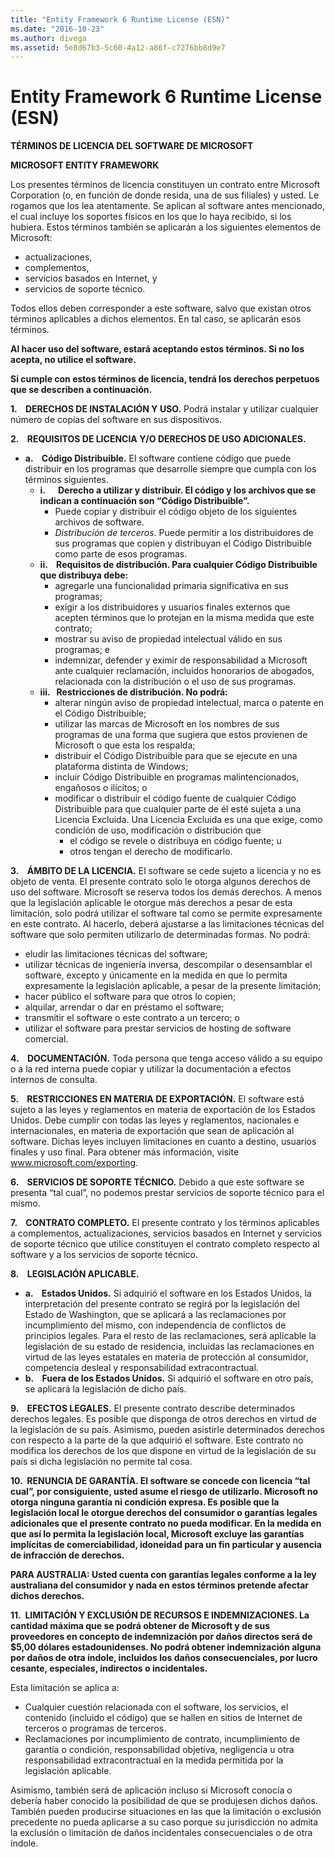 ```yaml
---
title: "Entity Framework 6 Runtime License (ESN)"
ms.date: "2016-10-23"
ms.author: divega
ms.assetid: 5e8d67b3-5c60-4a12-a86f-c7276bb8d9e7
---
```

# Entity Framework 6 Runtime License (ESN)
**TÉRMINOS DE LICENCIA DEL SOFTWARE DE MICROSOFT**

**MICROSOFT ENTITY FRAMEWORK**

Los presentes términos de licencia constituyen un contrato entre Microsoft Corporation (o, en función de donde resida, una de sus filiales) y usted. Le rogamos que los lea atentamente. Se aplican al software antes mencionado, el cual incluye los soportes físicos en los que lo haya recibido, si los hubiera. Estos términos también se aplicarán a los siguientes elementos de Microsoft:

-   actualizaciones,
-   complementos,
-   servicios basados en Internet, y
-   servicios de soporte técnico.

Todos ellos deben corresponder a este software, salvo que existan otros términos aplicables a dichos elementos. En tal caso, se aplicarán esos términos.

**Al hacer uso del software, estará aceptando estos términos. Si no los acepta, no utilice el software.**

**Si cumple con estos términos de licencia, tendrá los derechos perpetuos que se describen a continuación.**

**1.    DERECHOS DE INSTALACIÓN Y USO.** Podrá instalar y utilizar cualquier número de copias del software en sus dispositivos.

**2.    REQUISITOS DE LICENCIA Y/O DERECHOS DE USO ADICIONALES.**

-   **a.    Código Distribuible.** El software contiene código que puede distribuir en los programas que desarrolle siempre que cumpla con los términos siguientes.
    -   **i.      Derecho a utilizar y distribuir. El código y los archivos que se indican a continuación son “Código Distribuible”.**
        -   Puede copiar y distribuir el código objeto de los siguientes archivos de software.
        -   *Distribución de terceros*. Puede permitir a los distribuidores de sus programas que copien y distribuyan el Código Distribuible como parte de esos programas.
    -   **ii.    Requisitos de distribución. Para cualquier Código Distribuible que distribuya debe:**
        -   agregarle una funcionalidad primaria significativa en sus programas;
        -   exigir a los distribuidores y usuarios finales externos que acepten términos que lo protejan en la misma medida que este contrato;
        -   mostrar su aviso de propiedad intelectual válido en sus programas; e
        -   indemnizar, defender y eximir de responsabilidad a Microsoft ante cualquier reclamación, incluidos honorarios de abogados, relacionada con la distribución o el uso de sus programas.
    -   **iii.   Restricciones de distribución. No podrá:**
        -   alterar ningún aviso de propiedad intelectual, marca o patente en el Código Distribuible;
        -   utilizar las marcas de Microsoft en los nombres de sus programas de una forma que sugiera que estos provienen de Microsoft o que esta los respalda;
        -   distribuir el Código Distribuible para que se ejecute en una plataforma distinta de Windows;
        -   incluir Código Distribuible en programas malintencionados, engañosos o ilícitos; o
        -   modificar o distribuir el código fuente de cualquier Código Distribuible para que cualquier parte de él esté sujeta a una Licencia Excluida. Una Licencia Excluida es una que exige, como condición de uso, modificación o distribución que
            -   el código se revele o distribuya en código fuente; u
            -   otros tengan el derecho de modificarlo.

**3.    ÁMBITO DE LA LICENCIA.** El software se cede sujeto a licencia y no es objeto de venta. El presente contrato solo le otorga algunos derechos de uso del software. Microsoft se reserva todos los demás derechos. A menos que la legislación aplicable le otorgue más derechos a pesar de esta limitación, solo podrá utilizar el software tal como se permite expresamente en este contrato. Al hacerlo, deberá ajustarse a las limitaciones técnicas del software que solo permiten utilizarlo de determinadas formas. No podrá:

-   eludir las limitaciones técnicas del software;
-   utilizar técnicas de ingeniería inversa, descompilar o desensamblar el software, excepto y únicamente en la medida en que lo permita expresamente la legislación aplicable, a pesar de la presente limitación;
-   hacer público el software para que otros lo copien;
-   alquilar, arrendar o dar en préstamo el software;
-   transmitir el software o este contrato a un tercero; o
-   utilizar el software para prestar servicios de hosting de software comercial.

**4.    DOCUMENTACIÓN.** Toda persona que tenga acceso válido a su equipo o a la red interna puede copiar y utilizar la documentación a efectos internos de consulta.

**5.    RESTRICCIONES EN MATERIA DE EXPORTACIÓN.** El software está sujeto a las leyes y reglamentos en materia de exportación de los Estados Unidos. Debe cumplir con todas las leyes y reglamentos, nacionales e internacionales, en materia de exportación que sean de aplicación al software. Dichas leyes incluyen limitaciones en cuanto a destino, usuarios finales y uso final. Para obtener más información, visite www.microsoft.com/exporting.

**6.    SERVICIOS DE SOPORTE TÉCNICO.** Debido a que este software se presenta “tal cual”, no podemos prestar servicios de soporte técnico para el mismo.

**7.    CONTRATO COMPLETO.** El presente contrato y los términos aplicables a complementos, actualizaciones, servicios basados en Internet y servicios de soporte técnico que utilice constituyen el contrato completo respecto al software y a los servicios de soporte técnico.

**8.    LEGISLACIÓN APLICABLE.**

-   **a.    Estados Unidos.** Si adquirió el software en los Estados Unidos, la interpretación del presente contrato se regirá por la legislación del Estado de Washington, que se aplicará a las reclamaciones por incumplimiento del mismo, con independencia de conflictos de principios legales. Para el resto de las reclamaciones, será aplicable la legislación de su estado de residencia, incluidas las reclamaciones en virtud de las leyes estatales en materia de protección al consumidor, competencia desleal y responsabilidad extracontractual.
-   **b.    Fuera de los Estados Unidos.** Si adquirió el software en otro país, se aplicará la legislación de dicho país.

**9.    EFECTOS LEGALES.** El presente contrato describe determinados derechos legales. Es posible que disponga de otros derechos en virtud de la legislación de su país. Asimismo, pueden asistirle determinados derechos con respecto a la parte de la que adquirió el software. Este contrato no modifica los derechos de los que dispone en virtud de la legislación de su país si dicha legislación no permite tal cosa.

**10.  RENUNCIA DE GARANTÍA. El software se concede con licencia “tal cual”, por consiguiente, usted asume el riesgo de utilizarlo. Microsoft no otorga ninguna garantía ni condición expresa. Es posible que la legislación local le otorgue derechos del consumidor o garantías legales adicionales que el presente contrato no pueda modificar. En la medida en que así lo permita la legislación local, Microsoft excluye las garantías implícitas de comerciabilidad, idoneidad para un fin particular y ausencia de infracción de derechos.**

**PARA AUSTRALIA: Usted cuenta con garantías legales conforme a la ley australiana del consumidor y nada en estos términos pretende afectar dichos derechos.**

**11.  LIMITACIÓN Y EXCLUSIÓN DE RECURSOS E INDEMNIZACIONES. La cantidad máxima que se podrá obtener de Microsoft y de sus proveedores en concepto de indemnización por daños directos será de $5,00 dólares estadounidenses. No podrá obtener indemnización alguna por daños de otra índole, incluidos los daños consecuenciales, por lucro cesante, especiales, indirectos o incidentales.**

Esta limitación se aplica a:

-   Cualquier cuestión relacionada con el software, los servicios, el contenido (incluido el código) que se hallen en sitios de Internet de terceros o programas de terceros.
-   Reclamaciones por incumplimiento de contrato, incumplimiento de garantía o condición, responsabilidad objetiva, negligencia u otra responsabilidad extracontractual en la medida permitida por la legislación aplicable.

Asimismo, también será de aplicación incluso si Microsoft conocía o debería haber conocido la posibilidad de que se produjesen dichos daños. También pueden producirse situaciones en las que la limitación o exclusión precedente no pueda aplicarse a su caso porque su jurisdicción no admita la exclusión o limitación de daños incidentales consecuenciales o de otra índole.
